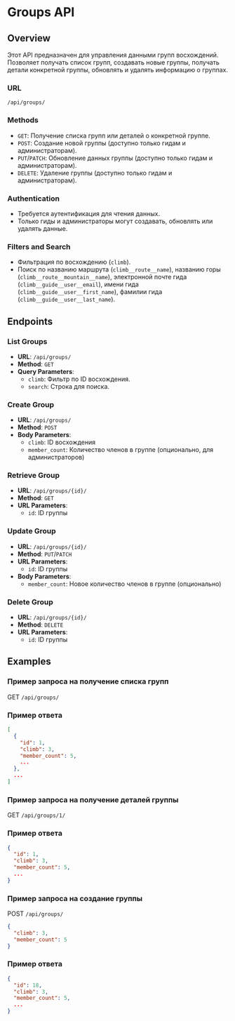 # Groups API

## Overview

Этот API предназначен для управления данными групп восхождений. Позволяет получать список групп, создавать новые группы, получать детали конкретной группы, обновлять и удалять информацию о группах.

### URL

`/api/groups/`


### Methods

- `GET`: Получение списка групп или деталей о конкретной группе.
- `POST`: Создание новой группы (доступно только гидам и администраторам).
- `PUT`/`PATCH`: Обновление данных группы (доступно только гидам и администраторам).
- `DELETE`: Удаление группы (доступно только гидам и администраторам).

### Authentication

- Требуется аутентификация для чтения данных.
- Только гиды и администраторы могут создавать, обновлять или удалять данные.

### Filters and Search

- Фильтрация по восхождению (`climb`).
- Поиск по названию маршрута (`climb__route__name`), названию горы (`climb__route__mountain__name`), электронной почте гида (`climb__guide__user__email`), имени гида (`climb__guide__user__first_name`), фамилии гида (`climb__guide__user__last_name`).

## Endpoints

### List Groups

- **URL**: `/api/groups/`
- **Method**: `GET`
- **Query Parameters**:
  - `climb`: Фильтр по ID восхождения.
  - `search`: Строка для поиска.

### Create Group

- **URL**: `/api/groups/`
- **Method**: `POST`
- **Body Parameters**:
  - `climb`: ID восхождения
  - `member_count`: Количество членов в группе (опционально, для администраторов)

### Retrieve Group

- **URL**: `/api/groups/{id}/`
- **Method**: `GET`
- **URL Parameters**:
  - `id`: ID группы

### Update Group

- **URL**: `/api/groups/{id}/`
- **Method**: `PUT`/`PATCH`
- **URL Parameters**:
  - `id`: ID группы
- **Body Parameters**:
  - `member_count`: Новое количество членов в группе (опционально)

### Delete Group

- **URL**: `/api/groups/{id}/`
- **Method**: `DELETE`
- **URL Parameters**:
  - `id`: ID группы

## Examples

### Пример запроса на получение списка групп

GET `/api/groups/`

### Пример ответа

```json
[
  {
    "id": 1,
    "climb": 3,
    "member_count": 5,
    ...
  },
  ...
]
```

### Пример запроса на получение деталей группы

GET `/api/groups/1/`

### Пример ответа

```json
{
  "id": 1,
  "climb": 3,
  "member_count": 5,
  ...
}
```

### Пример запроса на создание группы

POST `/api/groups/`

```json
{
  "climb": 3,
  "member_count": 5
}
```

### Пример ответа

```json
{
  "id": 18,
  "climb": 3,
  "member_count": 5,
  ...
}
```